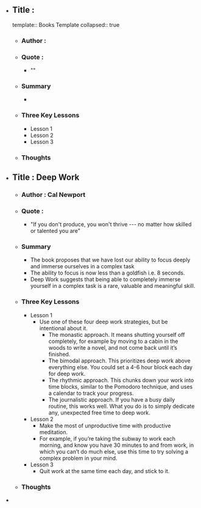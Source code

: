 - ## Title : 
  template:: Books Template
  collapsed:: true
	- ### Author :
	- ### Quote :
		- ""
	- ### Summary
		-
	- ### Three Key Lessons
		- Lesson 1
		- Lesson 2
		- Lesson 3
	- ### Thoughts
- ## Title : Deep Work
	- ### Author : Cal Newport
	- ### Quote :
		- "If you don't produce, you won't thrive --- no matter how skilled or talented you are"
	- ### Summary
		- The book proposes that we have lost our ability to focus deeply and immerse ourselves in a complex task
		- The ability to focus is now less than a goldfish i.e. 8 seconds.
		- Deep Work suggests that being able to completely immerse yourself in a complex task is a rare, valuable and meaningful skill.
	- ### Three Key Lessons
		- Lesson 1
			- Use one of these four deep work strategies, but be intentional about it.
				- The monastic approach. It means shutting yourself off completely, for example by moving to a cabin in the woods to write a novel, and not come back until it’s finished.
				- The bimodal approach. This prioritizes deep work above everything else. You could set a 4-6 hour block each day for deep work.
				- The rhythmic approach. This chunks down your work into time blocks, similar to the Pomodoro technique, and uses a calendar to track your progress.
				- The journalistic approach. If you have a busy daily routine, this works well. What you do is to simply dedicate any, unexpected free time to deep work.
		- Lesson 2
			- Make the most of unproductive time with productive meditation.
			- For example, if you’re taking the subway to work each morning, and know you have 30 minutes to and from work, in which you can’t do much else, use this time to try solving a complex problem in your mind.
		- Lesson 3
			- Quit work at the same time each day, and stick to it.
	- ### Thoughts
-